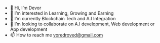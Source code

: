 - 👋 Hi, I’m Devor
- 👀 I’m interested in Learning, Growing and Earning
- 🌱 I’m currently Blockchain Tech and A.I Integration
- 💞️ I’m looking to collaborate on A.I development, Web development or App development
- 📫 How to reach me voredroved@gmail.com

<!---
Voredevor/Voredevor is a ✨ special ✨ repository because its `README.md` (this file) appears on your GitHub profile.
You can click the Preview link to take a look at your changes.
--->

